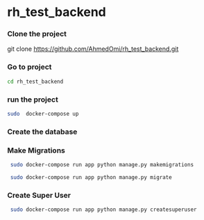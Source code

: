 # rh_test_backend
### Clone the project
git clone https://github.com/AhmedOmi/rh_test_backend.git

### Go to project
```bash
cd rh_test_backend  
```

### run the project
```bash
sudo  docker-compose up  
```

### Create the database
### Make Migrations
```bash
 sudo docker-compose run app python manage.py makemigrations
```
```bash
 sudo docker-compose run app python manage.py migrate
```

### Create Super User
```bash
 sudo docker-compose run app python manage.py createsuperuser
```